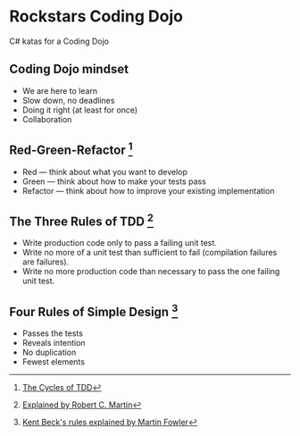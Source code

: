 # Rockstars Coding Dojo
C# katas for a Coding Dojo

## Coding Dojo mindset

* We are here to learn
* Slow down, no deadlines
* Doing it right (at least for once)
* Collaboration

## Red-Green-Refactor [^2]

* Red — think about what you want to develop
* Green — think about how to make your tests pass
* Refactor — think about how to improve your existing implementation

[^2]: [The Cycles of TDD](https://blog.cleancoder.com/uncle-bob/2014/12/17/TheCyclesOfTDD.html)

## The Three Rules of TDD [^3]

* Write production code only to pass a failing unit test.
* Write no more of a unit test than sufficient to fail (compilation failures are failures).
* Write no more production code than necessary to pass the one failing unit test.

[^3]: [Explained by Robert C. Martin](http://www.butunclebob.com/ArticleS.UncleBob.TheThreeRulesOfTdd)

## Four Rules of Simple Design [^4]

* Passes the tests
* Reveals intention
* No duplication
* Fewest elements

[^4]: [Kent Beck's rules explained by Martin Fowler](https://martinfowler.com/bliki/BeckDesignRules.html)
